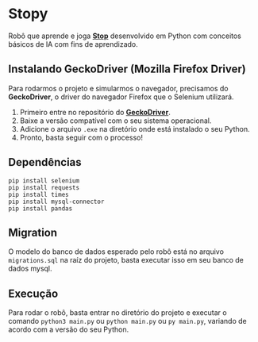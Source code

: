 # Stopy

Robô que aprende e joga **[Stop]** desenvolvido em Python com conceitos básicos de IA com fins de aprendizado.

[stop]: https://stopots.com/pt/

## Instalando GeckoDriver (Mozilla Firefox Driver)

Para rodarmos o projeto e simularmos o navegador, precisamos do <b>GeckoDriver</b>, o driver do navegador Firefox que o Selenium utilizará.

1. Primeiro entre no repositório do **[GeckoDriver]**.
2. Baixe a versão compatível com o seu sistema operacional.
3. Adicione o arquivo `.exe` na diretório onde está instalado o seu Python.
4. Pronto, basta seguir com o processo!

[geckodriver]: https://github.com/mozilla/geckodriver/releases

## Dependências

```
pip install selenium
pip install requests
pip install times
pip install mysql-connector
pip install pandas
```

## Migration

O modelo do banco de dados esperado pelo robô está no arquivo `migrations.sql` na raíz do projeto, basta executar isso em seu banco de dados mysql.

## Execução

Para rodar o robô, basta entrar no diretório do projeto e executar o comando `python3 main.py` ou `python main.py` ou `py main.py`, variando de acordo com a versão do seu Python.
